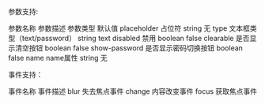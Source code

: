 参数支持:

参数名称	        参数描述	                参数类型	        默认值
placeholder	       占位符	                    string	            无
type	           文本框类型（text/password）	 string	            text
disabled	       禁用	                        boolean	           false
clearable	       是否显示清空按钮	             boolean	        false
show-password	   是否显示密码切换按钮	         boolean	         false
name	           name属性	                    string	            无

事件支持：

事件名称	        事件描述
blur	           失去焦点事件
change	           内容改变事件
focus	           获取焦点事件